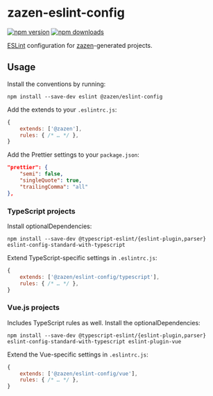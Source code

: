 # zazen-eslint-config

[![npm version][npm-img]][npm-url]
[![npm downloads][npm-dls]][npm-url]

[ESLint][] configuration for [zazen][]-generated projects.

## Usage

Install the conventions by running:

```shell
npm install --save-dev eslint @zazen/eslint-config
```

Add the extends to your `.eslintrc.js`:

```js
{
    extends: ['@zazen'],
    rules: { /* … */ },
}
```

Add the Prettier settings to your `package.json`:

```json
"prettier": {
    "semi": false,
    "singleQuote": true,
    "trailingComma": "all"
},
```

### TypeScript projects

Install optionalDependencies:

```shell
npm install --save-dev @typescript-eslint/{eslint-plugin,parser} eslint-config-standard-with-typescript
```

Extend TypeScript-specific settings in `.eslintrc.js`:

```js
{
    extends: ['@zazen/eslint-config/typescript'],
    rules: { /* … */ },
}
```

### Vue.js projects

Includes TypeScript rules as well. Install the optionalDependencies:

```shell
npm install --save-dev @typescript-eslint/{eslint-plugin,parser} eslint-config-standard-with-typescript eslint-plugin-vue
```

Extend the Vue-specific settings in `.eslintrc.js`:

```js
{
    extends: ['@zazen/eslint-config/vue'],
    rules: { /* … */ },
}
```

[npm-url]: https://www.npmjs.com/package/@zazen/eslint-config

[npm-img]: https://img.shields.io/npm/v/@zazen/eslint-config.svg?style=flat-square

[npm-dls]: https://img.shields.io/npm/dt/@zazen/eslint-config.svg?style=flat-square

[issues-url]: https://github.com/stormwarning/zazen-eslint-config/issues

[issues-img]: https://img.shields.io/github/issues/stormwarning/zazen-eslint-config.svg?style=flat-square

[eslint]: https://eslint.org

[zazen]: https://github.com/stormwarning/zazen
